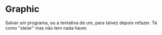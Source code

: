 # Graphic
Salvar um programa, ou a tentativa de um, para talvez depois refazer. Tá como "stelar" mas não tem nada haver.
